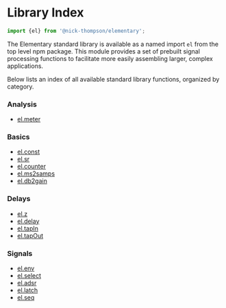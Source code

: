 # Library Index

```js
import {el} from '@nick-thompson/elementary';
```

The Elementary standard library is available as a named import `el` from the
top level npm package. This module provides a set of prebuilt signal processing
functions to facilitate more easily assembling larger, complex applications.

Below lists an index of all available standard library functions, organized by
category.

### Analysis

* [el.meter](./reference/meter)

### Basics

* [el.const](./reference/sr.md)
* [el.sr](./reference/sr.md)
* [el.counter](./reference/counter.md)
* [el.ms2samps](./reference/ms2samps.md)
* [el.db2gain](./reference/db2gain.md)

### Delays

* [el.z](./reference/z.md)
* [el.delay](./reference/delay.md)
* [el.tapIn](./reference/tapIn.md)
* [el.tapOut](./reference/tapOut.md)

### Signals

* [el.env](./reference/env.md)
* [el.select](./reference/select.md)
* [el.adsr](./reference/adsr.md)
* [el.latch](./reference/latch.md)
* [el.seq](./reference/seq.md)

